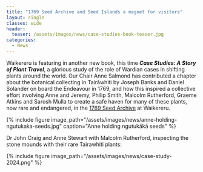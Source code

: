 ```yaml
---
title: "1769 Seed Archive and Seed Islands a magnet for visitors"
layout: single
classes: wide
header:
  teaser: /assets/images/news/case-studies-book-teaser.jpg
categories:
  - News
---
```


Waikereru is featuring in another new book, this time ***Case Studies: A Story of Plant Travel***, a glorious study of the role of Wardian cases in shifting plants around the world.  Our Chair Anne Salmond has contributed a chapter about the botanical collecting in Tairāwhiti by Joseph Banks and Daniel Solander on board the Endeavour in 1769, and how this inspired a collective effort involving Anne and Jeremy, Philip Smith, Malcolm Rutherford, Graeme Atkins and Sarosh Mulla to create a safe haven for many of these plants, now rare and endangered, in the [1769 Seed Archive](/1769-garden) at Waikereru.

{% include figure image_path="/assets/images/news/anne-holding-ngutukaka-seeds.jpg" caption="Anne holding ngutukākā seeds" %}

Dr John Craig and Anne Stewart with Malcolm Rutherford, inspecting the stone mounds with their rare Tairawhiti plants:

{% include figure image_path="/assets/images/news/case-study-2024.png" %}


